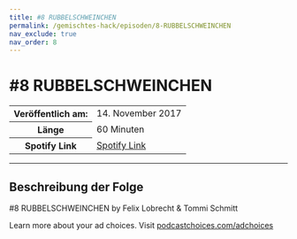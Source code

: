 ```yaml
---
title: #8 RUBBELSCHWEINCHEN
permalink: /gemischtes-hack/episoden/8-RUBBELSCHWEINCHEN
nav_exclude: true
nav_order: 8
---
```


# #8 RUBBELSCHWEINCHEN
<table class="resp-table dcf-table dcf-table-responsive dcf-table-bordered dcf-table-striped dcf-w-100%">
                    <tbody>
                        <tr>
                            <th scope="row">Veröffentlich am:</th>
                            <td data-label="Veröffentlich am:">14. November 2017</td>
                        </tr>
                        <tr>
                            <th scope="row">Länge </th>
                            <td data-label="Länge ">60 Minuten</td>
                        </tr><tr>
                                <th scope="row">Spotify Link</th>
                                <td data-label="Spotify Link"><a href="https://open.spotify.com/episode/18M0HJcNC6DSu5pxJJvxcW">Spotify Link</a></td>
                            </tr></tbody>
                </table>

***

## Beschreibung der Folge

<div>
<p>#8 RUBBELSCHWEINCHEN by Felix Lobrecht &amp; Tommi Schmitt</p><p> </p><p>Learn more about your ad choices. Visit <a href="https://podcastchoices.com/adchoices">podcastchoices.com/adchoices</a></p>  
</div>

